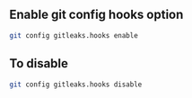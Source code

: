 ## Enable git config hooks option 

```bash
git config gitleaks.hooks enable
```

## To disable 

```bash
git config gitleaks.hooks disable
```

